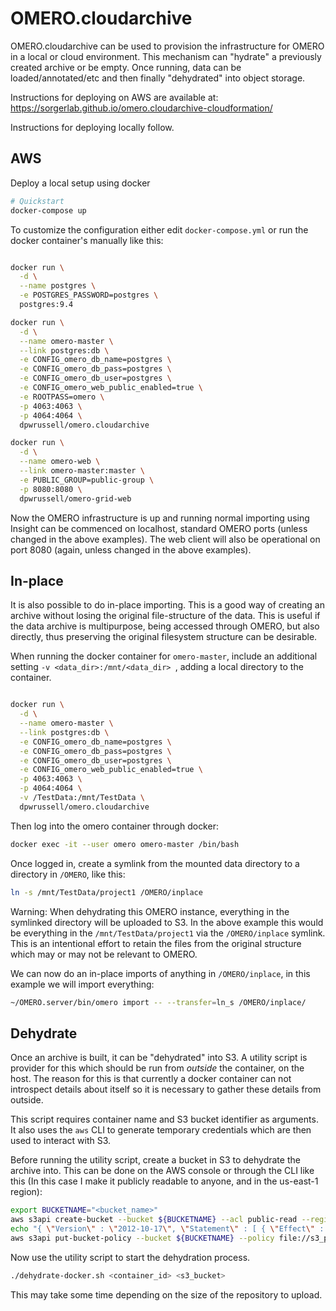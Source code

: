 OMERO.cloudarchive
==================

OMERO.cloudarchive can be used to provision the infrastructure for OMERO in a
local or cloud environment. This mechanism can "hydrate" a previously created
archive or be empty. Once running, data can be loaded/annotated/etc and then
finally "dehydrated" into object storage.

Instructions for deploying on AWS are available at:
https://sorgerlab.github.io/omero.cloudarchive-cloudformation/

Instructions for deploying locally follow.

AWS
---

Deploy a local setup using docker

```bash
# Quickstart
docker-compose up
```

To customize the configuration either edit `docker-compose.yml` or run the
docker container's manually like this:

```bash

docker run \
  -d \
  --name postgres \
  -e POSTGRES_PASSWORD=postgres \
  postgres:9.4

docker run \
  -d \
  --name omero-master \
  --link postgres:db \
  -e CONFIG_omero_db_name=postgres \
  -e CONFIG_omero_db_pass=postgres \
  -e CONFIG_omero_db_user=postgres \
  -e CONFIG_omero_web_public_enabled=true \
  -e ROOTPASS=omero \
  -p 4063:4063 \
  -p 4064:4064 \
  dpwrussell/omero.cloudarchive

docker run \
  -d \
  --name omero-web \
  --link omero-master:master \
  -e PUBLIC_GROUP=public-group \
  -p 8080:8080 \
  dpwrussell/omero-grid-web
```

Now the OMERO infrastructure is up and running normal importing using Insight
can be commenced on localhost, standard OMERO ports (unless changed in the
above examples). The web client will also be operational on port 8080 (again,
unless changed in the above examples).

In-place
--------

It is also possible to do in-place importing. This is a good way of creating
an archive without losing the original file-structure of the data. This is
useful if the data archive is multipurpose, being accessed through OMERO, but
also directly, thus preserving the original filesystem structure can be
desirable.

When running the docker container for `omero-master`, include an additional
setting `-v <data_dir>:/mnt/<data_dir> `, adding a local directory to the
container.

```bash

docker run \
  -d \
  --name omero-master \
  --link postgres:db \
  -e CONFIG_omero_db_name=postgres \
  -e CONFIG_omero_db_pass=postgres \
  -e CONFIG_omero_db_user=postgres \
  -e CONFIG_omero_web_public_enabled=true \
  -p 4063:4063 \
  -p 4064:4064 \
  -v /TestData:/mnt/TestData \
  dpwrussell/omero.cloudarchive
```

Then log into the omero container through docker:

```bash
docker exec -it --user omero omero-master /bin/bash
```

Once logged in, create a symlink from the mounted data directory to a directory
in `/OMERO`, like this:

```bash
ln -s /mnt/TestData/project1 /OMERO/inplace
```

Warning: When dehydrating this OMERO instance, everything in the symlinked
directory will be uploaded to S3. In the above example this would be everything
in the `/mnt/TestData/project1` via the `/OMERO/inplace` symlink. This is an
intentional effort to retain the files from the original structure which may
or may not be relevant to OMERO.

We can now do an in-place imports of anything in `/OMERO/inplace`, in this
example we will import everything:

```bash
~/OMERO.server/bin/omero import -- --transfer=ln_s /OMERO/inplace/
```

Dehydrate
---------

Once an archive is built, it can be "dehydrated" into S3. A utility script is
provider for this which should be run from *outside* the container, on the
host. The reason for this is that currently a docker container can not
introspect details about itself so it is necessary to gather these details
from outside.

This script requires container name and S3 bucket identifier as arguments. It
also uses the `aws` CLI to generate temporary credentials which are then used
to interact with S3.

Before running the utility script, create a bucket in S3 to dehydrate the
archive into. This can be done on the AWS console or through the CLI like this
(In this case I make it publicly readable to anyone, and in the us-east-1
region):

```bash
export BUCKETNAME="<bucket_name>"
aws s3api create-bucket --bucket ${BUCKETNAME} --acl public-read --region us-east-1
echo "{ \"Version\" : \"2012-10-17\", \"Statement\" : [ { \"Effect\" : \"Allow\", \"Principal\" : \"*\", \"Resource\" : [ \"arn:aws:s3:::ionewfioewn9023/*\" ], \"Sid\" : \"PublicReadGetObject\", \"Action\" : [ \"s3:GetObject\" ] } ] }" > s3_public.json
aws s3api put-bucket-policy --bucket ${BUCKETNAME} --policy file://s3_public.json --region us-east-1
```

Now use the utility script to start the dehydration process.

```bash
./dehydrate-docker.sh <container_id> <s3_bucket>
```

This may take some time depending on the size of the repository to upload.
